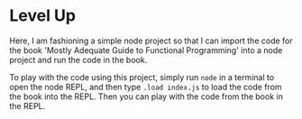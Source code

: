 # Level Up

Here, I am fashioning a simple node project so that I can import the code for the book 'Mostly Adequate Guide to Functional Programming' into a node project and run the code in the book.

To play with the code using this project, simply run `node` in a terminal to open the node REPL, and then type `.load index.js` to load the code from the book into the REPL.  Then you can play with the code from the book in the REPL.